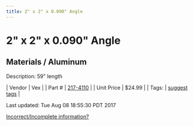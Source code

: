 ```yaml
---
title: 2" x 2" x 0.090" Angle
---
```


# 2" x 2" x 0.090" Angle
## Materials / Aluminum
Description: 	59" length 

| Vendor | Vex | 
| Part # | [217-4110](http://www.vexrobotics.com/vexpro/versaframe/versaframestock.html) | 
| Unit Price | $24.99 | 
| Tags: | [suggest tags](https://docs.google.com/forms/d/e/1FAIpQLSeWyY8v3RgOty-MyWmh9U0iivNYN_molChYyS-0U-o-kOAv_g/viewform) | 

Last updated: Tue Aug 08 18:55:30 PDT 2017

 [Incorrect/Incomplete information?](https://docs.google.com/forms/d/e/1FAIpQLSeWyY8v3RgOty-MyWmh9U0iivNYN_molChYyS-0U-o-kOAv_g/viewform)